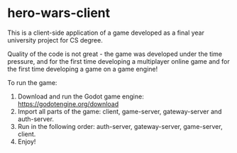 # hero-wars-client
<p> This is a client-side application of a game developed as a final year university project for CS degree.
<p> Quality of the code is not great - the game was developed under the time pressure, and for the first time developing a multiplayer online game and for the first time developing a game on a game engine!

To run the game:
1) Download and run the Godot game engine: https://godotengine.org/download
2) Import all parts of the game: client, game-server, gateway-server and auth-server.
3) Run in the following order: auth-server, gateway-server, game-server, client.
4) Enjoy!
